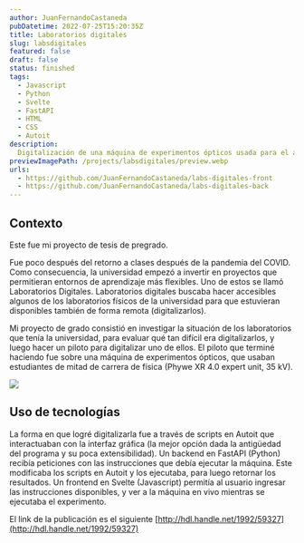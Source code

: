 ```yaml
---
author: JuanFernandoCastaneda
pubDatetime: 2022-07-25T15:20:35Z
title: Laboratorios digitales
slug: labsdigitales
featured: false
draft: false
status: finished
tags:
  - Javascript
  - Python
  - Svelte
  - FastAPI
  - HTML
  - CSS
  - Autoit
description:
  Digitalización de una máquina de experimentos ópticos usada para el aprendizaje de estudiantes de física en la Universidad de los Andes.
previewImagePath: /projects/labsdigitales/preview.webp
urls: 
  - https://github.com/JuanFernandoCastaneda/labs-digitales-front
  - https://github.com/JuanFernandoCastaneda/labs-digitales-back
---
```


## Contexto

Este fue mi proyecto de tesis de pregrado. 

Fue poco después del retorno a clases después de la pandemia del COVID. Como consecuencia, la universidad empezó a invertir en proyectos que permitieran entornos de aprendizaje más flexibles. Uno de estos se llamó Laboratorios Digitales. Laboratorios digitales buscaba hacer accesibles algunos de los laboratorios físicos de la universidad para que estuvieran disponibles también de forma remota (digitalizarlos). 

Mi proyecto de grado consistió en investigar la situación de los laboratorios que tenía la universidad, para evaluar qué tan difícil era digitalizarlos, y luego hacer un piloto para digitalizar uno de ellos. El piloto que terminé haciendo fue sobre una máquina de experimentos ópticos, que usaban estudiantes de mitad de carrera de física (Phywe XR 4.0 expert unit, 35 kV).

<img src="/projects/labsdigitales/full.webp">

## Uso de tecnologías

La forma en que logré digitalizarla fue a través de scripts en Autoit que interactuaban con la interfaz gráfica (la mejor opción dada la antigüedad del programa y su poca extensibilidad). Un backend en FastAPI (Python) recibía peticiones con las instrucciones que debía ejecutar la máquina. Este modificaba los scripts en Autoit y los ejecutaba, para luego retornar los resultados. Un frontend en Svelte (Javascript) permitía al usuario ingresar las instrucciones disponibles, y ver a la máquina en vivo mientras se ejecutaba el experimento.

El link de la publicación es el siguiente [http://hdl.handle.net/1992/59327](http://hdl.handle.net/1992/59327)
